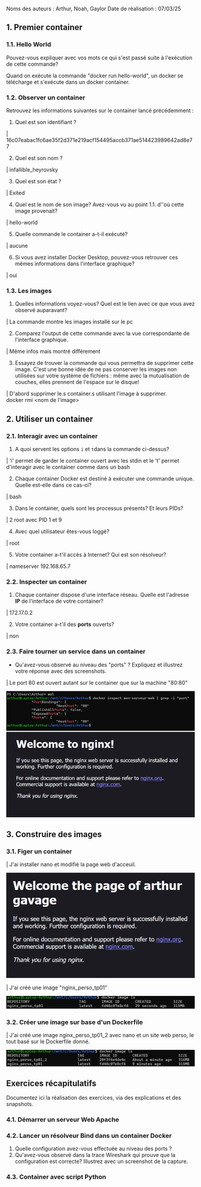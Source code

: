 Noms des auteurs :  Arthur, Noah, Gaylor
Date de réalisation : 07/03/25


## 1. Premier container

### 1.1. Hello World 

Pouvez-vous expliquer avec vos mots ce qui s'est passé suite à l'exécution de cette commande? 

Quand on exécute la commande "docker run hello-world", un docker se télécharge et s'exécute dans un docker container.

### 1.2.  Observer un container


Retrouvez les informations suivantes sur le container lancé précédemment : 
1. Quel est son identifiant ? 

| 16c07eabac1fc6ae35f2d371e219acf154495accb371ae514423989642ad8e77

2. Quel est son nom ? 

| infallible_heyrovsky

3. Quel est son état ? 

| Exited

4. Quel est le nom de son image?  Avez-vous vu au point 1.1. d''où cette image provenait?  

| hello-world

5. Quelle commande le container a-t-il exécuté? 

| aucune

6. Si vous avez installer Docker Desktop, pouvez-vous retrouver ces mêmes informations dans l'interface graphique? 

| oui

### 1.3. Les images 

1. Quelles informations voyez-vous?  Quel est le lien avec ce que vous avez observé auparavant? 

| La commande montre les images installé sur le pc

2. Comparez l'output de cette commande avec la vue correspondante de l'interface graphique.  

| Même infos mais montré différement 

3. Essayez de trouver la commande qui vous permettra de supprimer cette image.  C'est une bonne idée de ne pas conserver les images non utilisées sur votre système de fichiers : même avec la mutualisation de couches, elles prennent de l'espace sur le disque! 

| D'abord supprimer le.s container.s utilisant l'image à supprimer.  
docker rmi <nom de l'image>

## 2. Utiliser un container

### 2.1. Interagir avec un container

1. A quoi servent les options ```i``` et ```t```dans la commande ci-dessus? 

| 'i' permet de garder le container ouvert avec les stdin et le 't' permet d'interagir avec le container comme dans un bash 

2. Chaque container Docker est destiné à exécuter une commande unique.  Quelle est-elle dans ce cas-ci? 

| bash

3. Dans le container, quels sont les processus présents?  Et leurs PIDs? 

| 2 root avec PID 1 et 9

4. Avec quel utilisateur êtes-vous loggé? 

| root

5. Votre container a-t'il accès à Internet?  Qui est son résolveur?  

| nameserver 192.168.65.7

### 2.2. Inspecter un container


1. Chaque container dispose d'une interface réseau.  Quelle est l'adresse **IP** de l'interface de votre container? 

| 172.17.0.2

2.  Votre container a-t'il des **ports** ouverts?  

| non

### 2.3. Faire tourner un service dans un container


- Qu'avez-vous observé au niveau des "ports" ?  Expliquez et illustrez votre réponse avec des screenshots. 

| Le port 80 est ouvert autant sur le container que sur la machine "80:80"

![alt text](img/image1.png)
![alt text](img/image2.png)


## 3. Construire des images

### 3.1. Figer un container 
| J'ai installer nano et modifié la page web d'acceuil.

![alt text](img/image3.png)

| J'ai créé une image "nginx_perso_tp01"

![alt text](img/image4.png)

### 3.2. Créer une image sur base d'un Dockerfile

| J'ai créé une image nginx_perso_tp01_2 avec nano et un site web perso, le tout basé sur le Dockerfile donné.

![alt text](img/image5.png)


## Exercices récapitulatifs

Documentez ici la réalisation des exercices, via des explications et des snapshots. 

### 4.1. Démarrer un serveur Web Apache


### 4.2. Lancer un résolveur Bind dans un container Docker

1. Quelle configuration avez-vous effectuée au niveau des ports ? 
2. Qu'avez-vous observé dans la trace Wireshark qui prouve que la configuration est correcte?  Illustrez avec un screenshot de la capture. 

### 4.3. Container avec script Python
